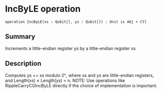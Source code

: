 # IncByLE operation

`operation IncByLE(xs : Qubit[], ys : Qubit[]) : Unit is Adj + Ctl`

## Summary
Increments a little-endian register ys by a little-endian register xs

## Description
Computes ys += xs modulo 2ⁿ, where xs and ys are little-endian registers,
and Length(xs) ≤ Length(ys) = n.
NOTE: Use operations like RippleCarryCGIncByLE directly if
the choice of implementation is important.
